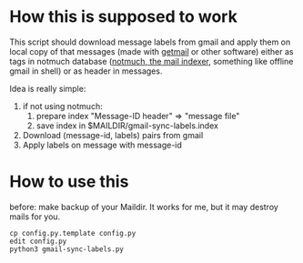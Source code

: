 How this is supposed to work
============================

This script should download message labels from gmail and apply them on local copy of that messages (made with [getmail](http://pyropus.ca/software/getmail/) or other software) either as tags in notmuch database ([notmuch, the mail indexer](http://notmuchmail.org/), something like offline gmail in shell) or as header in messages.

Idea is really simple:

1. if not using notmuch: 
    1. prepare index "Message-ID header" => "message file"
    2. save index in $MAILDIR/gmail-sync-labels.index
2. Download (message-id, labels) pairs from gmail
3. Apply labels on message with message-id

How to use this
=============

before: make backup of your Maildir. It works for me, but it may destroy mails for you.

    cp config.py.template config.py
    edit config.py
    python3 gmail-sync-labels.py
